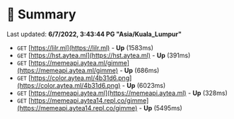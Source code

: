 # 📖 Summary
Last updated: **6/7/2022, 3:43:44 PG "Asia/Kuala_Lumpur"**

- `GET` [https://lilr.ml](https://lilr.ml) - **Up** (1583ms)
- `GET` [https://hst.aytea.ml](https://hst.aytea.ml) - **Up** (391ms)
- `GET` [https://memeapi.aytea.ml/gimme](https://memeapi.aytea.ml/gimme) - **Up** (686ms)
- `GET` [https://color.aytea.ml/4b31d6.png](https://color.aytea.ml/4b31d6.png) - **Up** (6023ms)
- `GET` [https://memeapi.aytea.ml](https://memeapi.aytea.ml) - **Up** (328ms)
- `GET` [https://memeapi.aytea14.repl.co/gimme](https://memeapi.aytea14.repl.co/gimme) - **Up** (5495ms)
